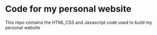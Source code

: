 <h1>Code for my personal website</h1>


<p>This repo contains the HTML,CSS and Javascript code used to build my personal website</p>
